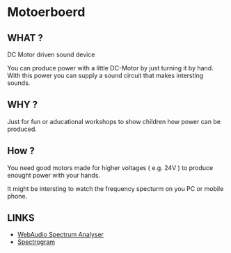 # Motoerboerd

## WHAT ?
DC Motor driven sound device

You can produce power with a little DC-Motor by just turning it by hand.
With this power you can supply a sound circuit that makes intersting sounds.

## WHY ?

Just for fun or aducational workshops to show children how power can be produced.

## How ?

You need good motors made for higher voltages ( e.g. 24V ) to produce enought power with your hands.

It might be intersting to watch the frequency specturm on you PC or mobile phone.

## LINKS

* [WebAudio Spectrum Analyser](https://borismus.github.io/spectrogram/)
* [Spectrogram]( https://github.com/miguelmota/spectrogram )


